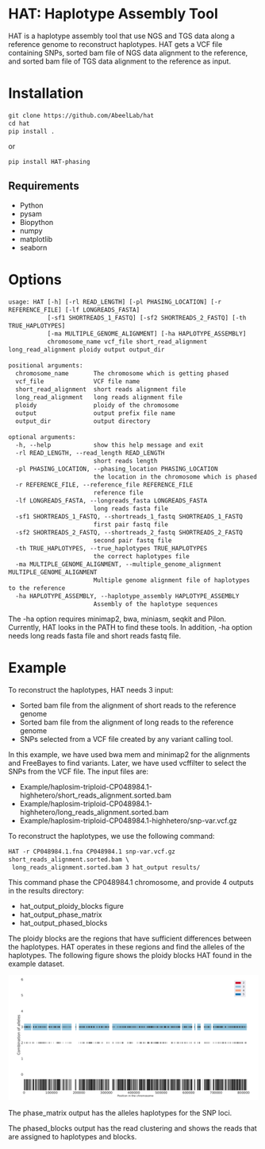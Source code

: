 # HAT: Haplotype Assembly Tool 

HAT is a haplotype assembly tool that use NGS and TGS data along a reference genome to reconstruct haplotypes. 
HAT gets a VCF file containing SNPs, sorted bam file of NGS data alignment to the reference, and sorted bam file of TGS data alignment to the reference as input.


# Installation
```
git clone https://github.com/AbeelLab/hat
cd hat
pip install .
```
or
```
pip install HAT-phasing
```

## Requirements

- Python
- pysam
- Biopython
- numpy
- matplotlib
- seaborn

# Options

```
usage: HAT [-h] [-rl READ_LENGTH] [-pl PHASING_LOCATION] [-r REFERENCE_FILE] [-lf LONGREADS_FASTA]
           [-sf1 SHORTREADS_1_FASTQ] [-sf2 SHORTREADS_2_FASTQ] [-th TRUE_HAPLOTYPES]
           [-ma MULTIPLE_GENOME_ALIGNMENT] [-ha HAPLOTYPE_ASSEMBLY]
           chromosome_name vcf_file short_read_alignment long_read_alignment ploidy output output_dir

positional arguments:
  chromosome_name       The chromosome which is getting phased
  vcf_file              VCF file name
  short_read_alignment  short reads alignment file
  long_read_alignment   long reads alignment file
  ploidy                ploidy of the chromosome
  output                output prefix file name
  output_dir            output directory

optional arguments:
  -h, --help            show this help message and exit
  -rl READ_LENGTH, --read_length READ_LENGTH
                        short reads length
  -pl PHASING_LOCATION, --phasing_location PHASING_LOCATION
                        the location in the chromosome which is phased
  -r REFERENCE_FILE, --reference_file REFERENCE_FILE
                        reference file
  -lf LONGREADS_FASTA, --longreads_fasta LONGREADS_FASTA
                        long reads fasta file
  -sf1 SHORTREADS_1_FASTQ, --shortreads_1_fastq SHORTREADS_1_FASTQ
                        first pair fastq file
  -sf2 SHORTREADS_2_FASTQ, --shortreads_2_fastq SHORTREADS_2_FASTQ
                        second pair fastq file
  -th TRUE_HAPLOTYPES, --true_haplotypes TRUE_HAPLOTYPES
                        the correct haplotypes file
  -ma MULTIPLE_GENOME_ALIGNMENT, --multiple_genome_alignment MULTIPLE_GENOME_ALIGNMENT
                        Multiple genome alignment file of haplotypes to the reference
  -ha HAPLOTYPE_ASSEMBLY, --haplotype_assembly HAPLOTYPE_ASSEMBLY
                        Assembly of the haplotype sequences
```

The -ha option requires minimap2, bwa, miniasm, seqkit and Pilon.  Currently, HAT looks in the PATH to find these tools. In addition, -ha option needs long reads fasta file and short reads fastq file.

# Example

To reconstruct the haplotypes, HAT needs 3 input:

- Sorted bam file from the alignment of short reads to the reference genome
- Sorted bam file from the alignment of long reads to the reference genome
- SNPs selected from a VCF file created by any variant calling tool.

In this example, we have used bwa mem and minimap2 for the alignments and FreeBayes to find variants. Later, we have used vcffilter to select the SNPs from the VCF file. The input files are:

- Example/haplosim-triploid-CP048984.1-highhetero/short_reads_alignment.sorted.bam
- Example/haplosim-triploid-CP048984.1-highhetero/long_reads_alignment.sorted.bam
- Example/haplosim-triploid-CP048984.1-highhetero/snp-var.vcf.gz

To reconstruct the haplotypes, we use the following command:

```
HAT -r CP048984.1.fna CP048984.1 snp-var.vcf.gz short_reads_alignment.sorted.bam \
 long_reads_alignment.sorted.bam 3 hat_output results/
```

This command phase the CP048984.1 chromosome, and provide 4 outputs in the results directory:

- hat_output_ploidy_blocks figure
- hat_output_phase_matrix
- hat_output_phased_blocks

The ploidy blocks are the regions that have sufficient differences between the haplotypes. HAT operates in these regions and find the alleles of the haplotypes. The following figure shows the ploidy blocks HAT found in the example dataset.

![Caption from the paper](Example/haplosim-triploid-CP048984.1-highhetero/results/ploidy_blocks.png "")


 The phase_matrix output has the alleles haplotypes for the SNP loci.

The phased_blocks output has the read clustering and shows the reads that are assigned to haplotypes and blocks.
